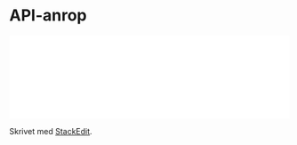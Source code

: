 # API-anrop

<iframe width="100%" src="//jsfiddle.net/medicor/y40pxfxt/embedded/result/" frameborder="0"></iframe>

Skrivet med [<i class="icon-provider-stackedit"></i> StackEdit](https://stackedit.io/).
